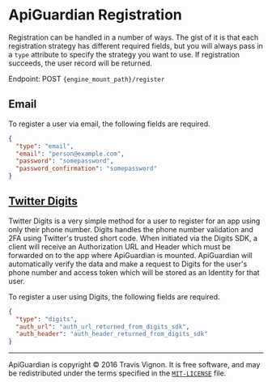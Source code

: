 # ApiGuardian Registration

Registration can be handled in a number of ways. The gist of it is that each
registration strategy has different required fields, but you will always pass in
a `type` attribute to specify the strategy you want to use. If registration
succeeds, the user record will be returned.

Endpoint: POST `{engine_mount_path}/register`

## Email

To register a user via email, the following fields are required.

```json
{
  "type": "email",
  "email": "person@example.com",
  "password": "somepassword",
  "password_confirmation": "somepassword"
}
```

## [Twitter Digits](https://get.digits.com)

Twitter Digits is a very simple method for a user to register for an app using
only their phone number. Digits handles the phone number validation and 2FA using
Twitter's trusted short code. When initiated via the Digits SDK, a client will receive
an Authorization URL and Header which must be forwarded on to the app where
ApiGuardian is mounted. ApiGuardian will automatically verify the data and make
a request to Digits for the user's phone number and access token which will be stored
as an Identity for that user.

To register a user using Digits, the following fields are required.

```json
{
  "type": "digits",
  "auth_url": "auth_url_returned_from_digits_sdk",
  "auth_header": "auth_header_returned_from_digits_sdk"
}
```

---

ApiGuardian is copyright © 2016 Travis Vignon. It is free software, and may be
redistributed under the terms specified in the [`MIT-LICENSE`](https://github.com/lookitsatravis/api_guardian/blob/master/MIT-LICENSE) file.
